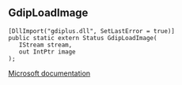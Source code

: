 ## GdipLoadImage

```
[DllImport("gdiplus.dll", SetLastError = true)]
public static extern Status GdipLoadImage(
   IStream stream,
   out IntPtr image
);
```

[Microsoft documentation](https://docs.microsoft.com/en-us/windows/win32/api/gdiplusheaders/nf-gdiplusheaders-gdiploadimagefromstream)
